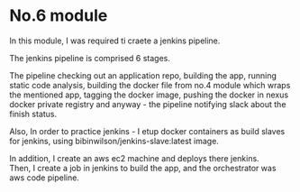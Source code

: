 # No.6 module

In this module, I was required ti craete a jenkins pipeline.

The jenkins pipeline is comprised 6 stages.

The pipeline checking out an application repo, building the app, running static code analysis, building the docker file from no.4 module which wraps the mentioned app, tagging the docker image, pushing the docker in nexus docker private registry and anyway - the pipeline notifying slack about the finish status.

Also, In order to practice jenkins - I etup docker containers as build slaves for jenkins, using bibinwilson/jenkins-slave:latest image.

In addition, I create an aws ec2 machine and deploys there jenkins. <br>
Then, I create a job in jenkins to build the app, and the orchestrator was aws code pipeline.

